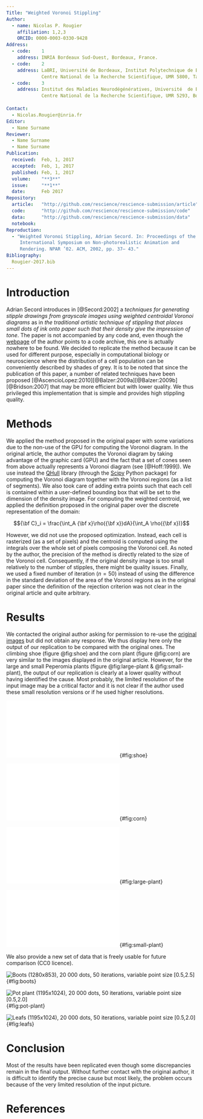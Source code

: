 ```yaml
---
Title: "Weighted Voronoi Stippling"
Author:
  - name: Nicolas P. Rougier
    affiliation: 1,2,3
    ORCID: 0000-0003-0330-9428
Address:
  - code:    1
    address: INRIA Bordeaux Sud-Ouest, Bordeaux, France.
  - code:    2
    address: LaBRI, Université de Bordeaux, Institut Polytechnique de Bordeaux,
             Centre National de la Recherche Scientifique, UMR 5800, Talence, France.
  - code:    3
    address: Institut des Maladies Neurodégénératives, Université  de Bordeaux,
             Centre National de la Recherche Scientifique, UMR 5293, Bordeaux, France.
    
Contact:
  - Nicolas.Rougier@inria.fr
Editor:
  - Name Surname
Reviewer:
  - Name Surname
  - Name Surname
Publication:
  received:  Feb, 1, 2017
  accepted:  Feb, 1, 2017
  published: Feb, 1, 2017
  volume:    "**3**"
  issue:     "**1**"
  date:      Feb 2017
Repository:
  article:   "http://github.com/rescience/rescience-submission/article"
  code:      "http://github.com/rescience/rescience-submission/code"
  data:      "http://github.com/rescience/rescience-submission/data"
  notebook:  
Reproduction:
  - "Weighted Voronoi Stippling, Adrian Secord. In: Proceedings of the 2Nd
     International Symposium on Non-photorealistic Animation and
     Rendering. NPAR ’02. ACM, 2002, pp. 37– 43."
Bibliography:
  Rougier-2017.bib
---
```


# Introduction

Adrian Secord introduces in [@Secord:2002] a *techniques for generating stipple
drawings from grayscale images using weighted centroidal Voronoi diagrams* as
in *the traditional artistic technique of stippling that places small dots of
ink onto paper such that their density give the impression of tone*. The paper
is not accompanied by any code and, even though
the [webpage](http://www.mrl.nyu.edu/~ajsecord/stipples.html) of the author
points to a code archive, this one is actually nowhere to be found. We decided
to replicate the method because it can be used for different purpose, especially
in computational biology or neuroscience where the distribution of a cell
population can be conveniently described by shades of grey. It is to be noted
that since the publication of this paper, a number of related techniques have
been
proposed [@AscencioLopez:2010][@Balzer:2009a][@Balzer:2009b][@Bridson:2007]
that may be more efficient but with lower quality. We thus privileged this
implementation that is simple and provides high stippling quality.

# Methods

We applied the method proposed in the original paper with some variations due
to the non-use of the GPU for computing the Voronoi diagram. In the original
article, the author computes the Voronoi diagram by taking advantage of the graphic
card (GPU) and the fact that a set of cones seen from above actually represents
a Voronoi diagram (see [@Hoff:1999]). We use instead
the [QHull](http://www.qhull.org) library (through
the [Scipy](https://scipy.github.io) Python package) for computing the Voronoi
diagram together with the Voronoi regions (as a list of segments). We also took
care of adding extra points such that each cell is contained within a
user-defined bounding box that will be set to the dimension of the density
image. For computing the weighted centroid, we applied the definition proposed
in the original paper over the discrete representation of the domain:

$${\bf C}_i = \frac{\int_A {\bf x}\rho({\bf x})dA}{\int_A \rho({\bf x})}$$

However, we did not use the proposed optimization. Instead, each cell is
rasterized (as a set of pixels) and the centroid is computed using the
integrals over the whole set of pixels composing the Voronoi cell. As noted by
the author, the precision of the method is directly related to the size of the
Voronoi cell. Consequently, if the original density image is too small
relatively to the number of stipples, there might be quality issues. Finally,
we used a fixed number of iteration ($n=50$) instead of using the difference in
the standard deviation of the area of the Voronoi regions as in the original
paper since the definition of the rejection criterion was not clear in the
original article and quite arbitrary.

# Results

We contacted the original author asking for permission to re-use
the
[original images](http://cs.nyu.edu/~ajsecord/npar2002/StipplingOriginals.zip)
but did not obtain any response. We thus display here only the output of our
replication to be compared with the original ones. The climbing shoe (figure
@fig:shoe) and the corn plant (figure @fig:corn) are very similar to the images
displayed in the original article. However, for the large and small Peperomia
plants (figure @fig:large-plant & @fig:small-plant), the output of our
replication is clearly at a lower quality without having identified the
cause. Most probably, the limited resolution of the input image may be a
critical factor and it is not clear if the author used these small resolution
versions or if he used higher resolutions.

![Climbing shoe (1300x1300), 5 000 dots, 50 iterations, point size 3](./shoe_1300x1300_org-stipple.pdf){#fig:shoe}

![Corn plant (991x934), 20 000 dots, 50 iterations, point size 1.5](./plant4h-stipple.pdf){#fig:corn}

![Large Peperomia plant (700x700), 20 000 dots, 50 iterations, point size 2.0](./plant5_700x700-stipple.pdf){#fig:large-plant}

![Small Peperomia plant (400x400), 20 000 dots, 50 iterations, point size 1.0](./plant2_400x400-stipple.pdf){#fig:small-plant}


We also provide a new set of data that is freely usable for future comparison
(CC0 licence).

![Boots (1280x853), 20 000 dots, 50 iterations, variable point size \[0.5,2.5\]](./boots-montage.png){#fig:boots}

![Pot plant (1195x1024), 20 000 dots, 50 iterations, variable point size \[0.5,2.0\]](./pot-plant-montage.png){#fig:pot-plant}

![Leafs (1195x1024), 20 000 dots, 50 iterations, variable point size \[0.5,2.0\]](./leafs-montage.png){#fig:leafs}


# Conclusion

Most of the results have been replicated even though some discrepancies remain
in the final output. Without further contact with the original author, it is
difficult to identify the precise cause but most likely, the problem occurs
because of the very limited resolution of the input picture.


# References

